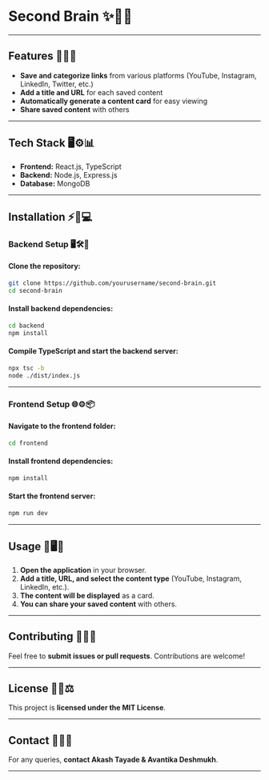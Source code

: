 # Second Brain ✨📌🚀

---

## Features 🎯📂📝

- **Save and categorize links** from various platforms (YouTube, Instagram, LinkedIn, Twitter, etc.)
- **Add a title and URL** for each saved content
- **Automatically generate a content card** for easy viewing
- **Share saved content** with others

---

## Tech Stack 🖥️⚙️📊

- **Frontend:** React.js, TypeScript
- **Backend:** Node.js, Express.js
- **Database:** MongoDB

---

## Installation ⚡🔧💻

### Backend Setup 🖥️🛠️📂

#### Clone the repository:
```sh
git clone https://github.com/yourusername/second-brain.git
cd second-brain
```

#### Install backend dependencies:
```sh
cd backend
npm install
```

#### Compile TypeScript and start the backend server:
```sh
npx tsc -b
node ./dist/index.js
```

---

### Frontend Setup 🌐⚙️📦

#### Navigate to the frontend folder:
```sh
cd frontend
```

#### Install frontend dependencies:
```sh
npm install
```

#### Start the frontend server:
```sh
npm run dev
```

---

## Usage 📌🖥️🎨

1. **Open the application** in your browser.
2. **Add a title, URL, and select the content type** (YouTube, Instagram, LinkedIn, etc.).
3. **The content will be displayed** as a card.
4. **You can share your saved content** with others.

---

## Contributing 🤝📢🎯

Feel free to **submit issues or pull requests**. Contributions are welcome!

---

## License 📜✅⚖️

This project is **licensed under the MIT License**.

---

## Contact 📩📞💬

For any queries, **contact Akash Tayade & Avantika Deshmukh**.

---

